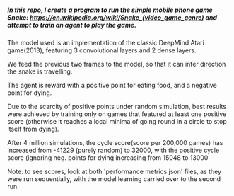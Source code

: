 ##### In this repo, I create a program to run the simple mobile phone game Snake: https://en.wikipedia.org/wiki/Snake_(video_game_genre) and attempt to train an agent to play the game.

The model used is an implementation of the classic DeepMind Atari game(2013), featuring 3 convolutional layers and 2 dense layers.

We feed the previous two frames to the model, so that it can infer direction the snake is travelling.

The agent is reward with a positive point for eating food, and a negative point for dying. 

Due to the scarcity of positive points under random simulation, best results were achieved by training only on games that featured at least one positive score (otherwise it reaches a local minima of going round in a circle to stop itself from dying).

After 4 million simulations, the cycle score(score per 200,000 games) has increased from -41229 (purely random) to 32000, with the positive cycle score (ignoring neg. points for dying increasing from 15048 to 13000

Note: to see scores, look at both 'performance metrics.json' files, as they were run sequentially, with the model learning carried over to the second run.
